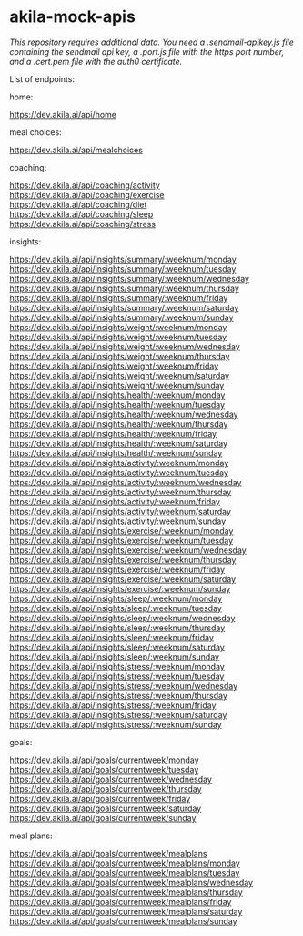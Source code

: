 # akila-mock-apis

*This repository requires additional data. You need a .sendmail-apikey.js file containing the sendmail api key, a .port.js file with the https port number, and a .cert.pem file with the auth0 certificate.*


List of endpoints:

home:

https://dev.akila.ai/api/home  

meal choices:  

https://dev.akila.ai/api/mealchoices  


coaching: 

https://dev.akila.ai/api/coaching/activity  
https://dev.akila.ai/api/coaching/exercise  
https://dev.akila.ai/api/coaching/diet  
https://dev.akila.ai/api/coaching/sleep  
https://dev.akila.ai/api/coaching/stress  

insights:

https://dev.akila.ai/api/insights/summary/:weeknum/monday  
https://dev.akila.ai/api/insights/summary/:weeknum/tuesday  
https://dev.akila.ai/api/insights/summary/:weeknum/wednesday  
https://dev.akila.ai/api/insights/summary/:weeknum/thursday  
https://dev.akila.ai/api/insights/summary/:weeknum/friday  
https://dev.akila.ai/api/insights/summary/:weeknum/saturday  
https://dev.akila.ai/api/insights/summary/:weeknum/sunday  
https://dev.akila.ai/api/insights/weight/:weeknum/monday  
https://dev.akila.ai/api/insights/weight/:weeknum/tuesday  
https://dev.akila.ai/api/insights/weight/:weeknum/wednesday  
https://dev.akila.ai/api/insights/weight/:weeknum/thursday  
https://dev.akila.ai/api/insights/weight/:weeknum/friday  
https://dev.akila.ai/api/insights/weight/:weeknum/saturday  
https://dev.akila.ai/api/insights/weight/:weeknum/sunday  
https://dev.akila.ai/api/insights/health/:weeknum/monday  
https://dev.akila.ai/api/insights/health/:weeknum/tuesday  
https://dev.akila.ai/api/insights/health/:weeknum/wednesday  
https://dev.akila.ai/api/insights/health/:weeknum/thursday  
https://dev.akila.ai/api/insights/health/:weeknum/friday  
https://dev.akila.ai/api/insights/health/:weeknum/saturday  
https://dev.akila.ai/api/insights/health/:weeknum/sunday  
https://dev.akila.ai/api/insights/activity/:weeknum/monday  
https://dev.akila.ai/api/insights/activity/:weeknum/tuesday  
https://dev.akila.ai/api/insights/activity/:weeknum/wednesday  
https://dev.akila.ai/api/insights/activity/:weeknum/thursday  
https://dev.akila.ai/api/insights/activity/:weeknum/friday  
https://dev.akila.ai/api/insights/activity/:weeknum/saturday  
https://dev.akila.ai/api/insights/activity/:weeknum/sunday  
https://dev.akila.ai/api/insights/exercise/:weeknum/monday  
https://dev.akila.ai/api/insights/exercise/:weeknum/tuesday  
https://dev.akila.ai/api/insights/exercise/:weeknum/wednesday  
https://dev.akila.ai/api/insights/exercise/:weeknum/thursday  
https://dev.akila.ai/api/insights/exercise/:weeknum/friday  
https://dev.akila.ai/api/insights/exercise/:weeknum/saturday  
https://dev.akila.ai/api/insights/exercise/:weeknum/sunday  
https://dev.akila.ai/api/insights/sleep/:weeknum/monday  
https://dev.akila.ai/api/insights/sleep/:weeknum/tuesday  
https://dev.akila.ai/api/insights/sleep/:weeknum/wednesday  
https://dev.akila.ai/api/insights/sleep/:weeknum/thursday  
https://dev.akila.ai/api/insights/sleep/:weeknum/friday  
https://dev.akila.ai/api/insights/sleep/:weeknum/saturday  
https://dev.akila.ai/api/insights/sleep/:weeknum/sunday  
https://dev.akila.ai/api/insights/stress/:weeknum/monday  
https://dev.akila.ai/api/insights/stress/:weeknum/tuesday  
https://dev.akila.ai/api/insights/stress/:weeknum/wednesday  
https://dev.akila.ai/api/insights/stress/:weeknum/thursday  
https://dev.akila.ai/api/insights/stress/:weeknum/friday  
https://dev.akila.ai/api/insights/stress/:weeknum/saturday  
https://dev.akila.ai/api/insights/stress/:weeknum/sunday  

goals:

https://dev.akila.ai/api/goals/currentweek/monday  
https://dev.akila.ai/api/goals/currentweek/tuesday  
https://dev.akila.ai/api/goals/currentweek/wednesday  
https://dev.akila.ai/api/goals/currentweek/thursday  
https://dev.akila.ai/api/goals/currentweek/friday  
https://dev.akila.ai/api/goals/currentweek/saturday  
https://dev.akila.ai/api/goals/currentweek/sunday  

meal plans:  

https://dev.akila.ai/api/goals/currentweek/mealplans
https://dev.akila.ai/api/goals/currentweek/mealplans/monday
https://dev.akila.ai/api/goals/currentweek/mealplans/tuesday
https://dev.akila.ai/api/goals/currentweek/mealplans/wednesday
https://dev.akila.ai/api/goals/currentweek/mealplans/thursday
https://dev.akila.ai/api/goals/currentweek/mealplans/friday
https://dev.akila.ai/api/goals/currentweek/mealplans/saturday
https://dev.akila.ai/api/goals/currentweek/mealplans/sunday